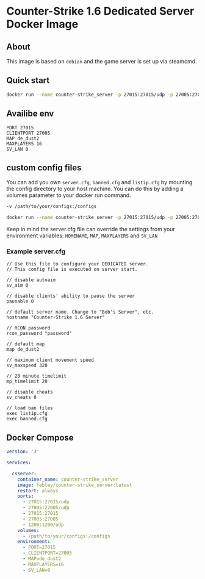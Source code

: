 # Counter-Strike 1.6 Dedicated Server Docker Image

## About

This image is based on `debian` and the game server is set up via steamcmd.

## Quick start

``` bash
docker run --name counter-strike_server -p 27015:27015/udp -p 27005:27005/udp -p 27015:27015 -p 27005:27005 -p 1200:1200/udp counter-strike_server
```

## Availibe env

```
PORT 27015
CLIENTPORT 27005
MAP de_dust2
MAXPLAYERS 16
SV_LAN 0
```

## custom config files

You can add you own `server.cfg`, `banned.cfg` and `listip.cfg` by mounting the config directory to your host machine. You can do this by adding a volumes parameter to your docker run command.

``` bash
-v /path/to/your/configs:/configs
```

``` bash
docker run --name counter-strike_server -p 27015:27015/udp -p 27005:27005/udp -p 27015:27015 -p 27005:27005 -p 1200:1200/udp -v /path/to/your/configs:/configs counter-strike_server
```

Keep in mind the server.cfg file can override the settings from your environment variables:
`HOMENAME`, `MAP`, `MAXPLAYERS` and `SV_LAN`

### Example server.cfg

```
// Use this file to configure your DEDICATED server.
// This config file is executed on server start.

// disable autoaim
sv_aim 0

// disable clients' ability to pause the server
pausable 0

// default server name. Change to "Bob's Server", etc.
hostname "Counter-Strike 1.6 Server"

// RCON password
rcon_password "password"

// default map
map de_dust2

// maximum client movement speed
sv_maxspeed 320

// 20 minute timelimit
mp_timelimit 20

// disable cheats
sv_cheats 0

// load ban files
exec listip.cfg
exec banned.cfg
```

## Docker Compose

``` yml
version: '3'

services:

  csserver:
    container_name: counter-strike_server
    image: febley/counter-strike_server:latest
    restart: always
    ports:
      - 27015:27015/udp
      - 27005:27005/udp
      - 27015:27015
      - 27005:27005
      - 1200:1200/udp 
    volumes:
      - /path/to/your/configs:/configs
    environment:
      - PORT=27015
      - CLIENTPORT=27005
      - MAP=de_dust2
      - MAXPLAYERS=16
      - SV_LAN=0
```
